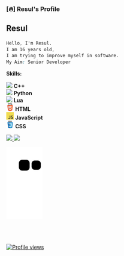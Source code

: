 ### [🔥] Resul's Profile

## Resul

```css
Hello, I'm Resul. 
I am 16 years old, 
I am trying to improve myself in software.
My Aim: Senior Developer
```
 
**Skills:**  

<code><img height="20" src="https://e7.pngegg.com/pngimages/46/626/png-clipart-c-logo-the-c-programming-language-computer-icons-computer-programming-source-code-programming-miscellaneous-template.png"></code> **C++** <br>
<code><img height="20" src="https://upload.wikimedia.org/wikipedia/commons/thumb/c/c3/Python-logo-notext.svg/1200px-Python-logo-notext.svg.png"></code> **Python** <br>
<code><img height="20" src="https://upload.wikimedia.org/wikipedia/commons/thumb/c/cf/Lua-Logo.svg/640px-Lua-Logo.svg.png"></code> **Lua** <br>
<code><img height="20" src="https://raw.githubusercontent.com/github/explore/5c058a388828bb5fde0bcafd4bc867b5bb3f26f3/topics/html/html.png"></code> **HTML** <br>
<code><img height="20" src="https://raw.githubusercontent.com/github/explore/80688e429a7d4ef2fca1e82350fe8e3517d3494d/topics/javascript/javascript.png"></code> **JavaScript**<br> 
<code><img height="20" src="https://raw.githubusercontent.com/github/explore/80688e429a7d4ef2fca1e82350fe8e3517d3494d/topics/css/css.png"></code> **CSS**

<div>
  <a href="https://github.com/R3sull">
  <img height="180em" src="https://github-readme-stats.vercel.app/api?username=ResuIl&show_icons=true&theme=dracula&include_all_commits=true&count_private=true"/>
  <img height="180em" src="https://github-readme-stats.vercel.app/api/top-langs/?username=ResuIl&layout=compact&langs_count=7&theme=dracula"/>
</div>

![Snake animation](https://github.com/rafaballerini/rafaballerini/blob/output/github-contribution-grid-snake.svg)
  
  <br><br>


![Profile views](https://gpvc.arturio.dev/uIl)
